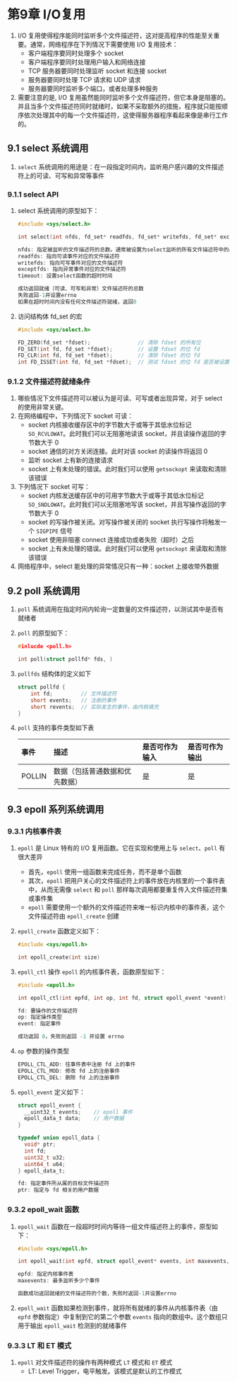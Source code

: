 # 第9章 I/O复用

1. I/O 复用使得程序能同时监听多个文件描述符，这对提高程序的性能至关重要。通常，网络程序在下列情况下需要使用 I/O 复用技术：
    * 客户端程序要同时处理多个 socket
    * 客户端程序要同时处理用户输入和网络连接
    * TCP 服务器要同时处理监听 socket 和连接 socket
    * 服务器要同时处理 TCP 请求和 UDP 请求
    * 服务器要同时监听多个端口，或者处理多种服务
2. 需要注意的是, I/O 复用虽然能同时监听多个文件描述符，但它本身是阻塞的。并且当多个文件描述符同时就绪时，如果不采取额外的措施，程序就只能按顺序依次处理其中的每一个文件描述符，这使得服务器程序看起来像是串行工作的。

## 9.1 select 系统调用

1. `select` 系统调用的用途是：在一段指定时间内，监听用户感兴趣的文件描述符上的可读、可写和异常等事件

### 9.1.1 select API

1. select 系统调用的原型如下：

    ```c
    #include <sys/select.h>

    int select(int nfds, fd_set* readfds, fd_set* writefds, fd_set* exceptfds, struct timeval* timeout);

    nfds: 指定被监听的文件描述符的总数。通常被设置为select监听的所有文件描述符中的最大值加1
    readfds: 指向可读事件对应的文件描述符
    writefds: 指向可写事件对应的文件描述符
    exceptfds: 指向异常事件对应的文件描述符
    timeout: 设置select函数的超时时间

    成功返回就绪（可读、可写和异常）文件描述符的总数
    失败返回-1并设置errno
    如果在超时时间内没有任何文件描述符就绪，返回0
    ```

2. 访问结构体 fd_set 的宏

    ```c
    #include <sys/select.h>

    FD_ZERO(fd_set *fdset);               // 清除 fdset 的所有位
    FD_SET(int fd, fd_set *fdset);        // 设置 fdset 的位 fd
    FD_CLR(int fd, fd_set *fdset);        // 清除 fdset 的位 fd
    int FD_ISSET(int fd, fd_set *fdset);  // 测试 fdset 的位 fd 是否被设置
    ```

### 9.1.2 文件描述符就绪条件

1. 哪些情况下文件描述符可以被认为是可读、可写或者出现异常，对于 select 的使用非常关键。
2. 在网络编程中，下列情况下 socket 可读：
    * socket 内核接收缓存区中的字节数大于或等于其低水位标记 `SO_RCVLOWAT`。此时我们可以无阻塞地读该 socket，并且读操作返回的字节数大于 0
    * socket 通信的对方关闭连接。此时对该 socket 的读操作将返回 0
    * 监听 socket 上有新的连接请求
    * socket 上有未处理的错误。此时我们可以使用 `getsockopt` 来读取和清除该错误
3. 下列情况下 socket 可写：
    * socket 内核发送缓存区中的可用字节数大于或等于其低水位标记 `SO_SNDLOWAT`。此时我们可以无阻塞地写该 socket，并且写操作返回的字节数大于 0
    * socket 的写操作被关闭。对写操作被关闭的 socket 执行写操作将触发一个 `SIGPIPE` 信号
    * socket 使用非阻塞 connect 连接成功或者失败（超时）之后
    * socket 上有未处理的错误。此时我们可以使用 `getsockopt` 来读取和清除该错误
4. 网络程序中，select 能处理的异常情况只有一种：socket 上接收带外数据

## 9.2 poll 系统调用

1. `poll` 系统调用在指定时间内轮询一定数量的文件描述符，以测试其中是否有就绪者
2. `poll` 的原型如下：

    ```c
    #inlucde <poll.h>

    int poll(struct pollfd* fds, )
    ```

3. `pollfds` 结构体的定义如下

    ```c
    struct pollfd {
        int fd;         // 文件描述符
        short events;   // 注册的事件
        short revents;  // 实际发生的事件，由内核填充
    }
    ```

4. `poll` 支持的事件类型如下表

    | 事件 | 描述 | 是否可作为输入 | 是否可作为输出 |
    |:--- |:--- |:------------ |:----------- |
    | POLLIN | 数据（包括普通数据和优先数据）| 是 | 是 |
  
## 9.3 epoll 系列系统调用

### 9.3.1 内核事件表

1. `epoll` 是 Linux 特有的 I/O 复用函数。它在实现和使用上与 `select`、`poll` 有很大差异
   * 首先，`epoll` 使用一组函数来完成任务，而不是单个函数
   * 其次，`epoll` 把用户关心的文件描述符上的事件放在内核里的一个事件表中，从而无需像 `select` 和 `poll` 那样每次调用都要重复传入文件描述符集或事件集
   * `epoll` 需要使用一个额外的文件描述符来唯一标识内核中的事件表，这个文件描述符由 `epoll_create` 创建
2. `epoll_create` 函数定义如下：

   ```c
   #include <sys/epoll.h>

   int epoll_create(int size)
   ```

3. `epoll_ctl` 操作 `epoll` 的内核事件表，函数原型如下：

   ```c
   #include <epoll.h>

   int epoll_ctl(int epfd, int op, int fd, struct epoll_event *event)

   fd: 要操作的文件描述符
   op: 指定操作类型
   event: 指定事件

   成功返回 0，失败则返回 -1 并设置 errno
   ```

4. `op` 参数的操作类型

   ```c
   EPOLL_CTL_ADD: 往事件表中注册 fd 上的事件
   EPOLL_CTL_MOD: 修改 fd 上的注册事件
   EPOLL_CTL_DEL: 删除 fd 上的注册事件
   ```

5. `epoll_event` 定义如下：

   ```c
   struct epoll_event {
     __uint32_t events;    // epoll 事件
     epoll_data_t data;    // 用户数据
   }

   typedef union epoll_data {
     void* ptr;
     int fd;
     uint32_t u32;
     uint64_t u64;
   } epoll_data_t;

   fd: 指定事件所从属的目标文件描述符
   ptr: 指定与 fd 相关的用户数据
   ```

### 9.3.2 epoll_wait 函数

1. `epoll_wait` 函数在一段超时时间内等待一组文件描述符上的事件，原型如下：

   ```c
   #include <sys/epoll.h>

   int epoll_wait(int epfd, struct epoll_event* events, int maxevents, int timeout)

   epfd: 指定内核事件表
   maxevents: 最多监听多少个事件

   函数成功返回就绪的文件描述符的个数，失败时返回-1并设置errno
   ```

2. `epoll_wait` 函数如果检测到事件，就将所有就绪的事件从内核事件表（由 `epfd` 参数指定）中复制到它的第二个参数 `events` 指向的数组中。这个数组只用于输出 `epoll_wait` 检测到的就绪事件

### 9.3.3 LT 和 ET 模式

1. `epoll` 对文件描述符的操作有两种模式 `LT` 模式和 `ET` 模式
   * LT: Level Trigger，电平触发。该模式是默认的工作模式
